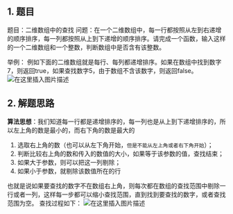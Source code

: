 ## 1. 题目
题目：二维数组中的查找
问题：在一个二维数组中，每一行都按照从左到右递增的顺序排序，每一列都按照从上到下递增的顺序排序。请完成一个函数，输入这样的一个二维数组和一个整数，判断数组中是否含有该整数。

举例：
例如下面的二维数组就是每行、每列都递增排序。如果在数组中找到数字7，则返回true，如果查找数字5，由于数组不含该数字，则返回false。
![在这里插入图片描述](https://img-blog.csdnimg.cn/2020082211264858.png#pic_center)
## 2. 解题思路
**算法思想**：我们知道每一行都是递增排序的，每一列也是从上到下递增排序的，所以左上角的数是最小的，而右下角的数是最大的
1. 选取右上角的数（也可以从左下角开始，`但是不能从左上角或者右下角开始`）；
2. 判断比较右上角的数和传入的数值的大小，如果等于该参数的值，查找结束；
3. 如果大于参数，则可以把这一列剔除；
4. 如果小于参数，就剔除该数值所在的行

也就是说如果要查找的数字不在数组右上角，则每次都在数组的查找范围中剔除一行或者一列，这样每一步都可以缩小查找范围，直到找到要查找的数字，或者查找范围为空。
查找过程如下：
![在这里插入图片描述](https://img-blog.csdnimg.cn/20200822112826966.jpg?x-oss-process=image/watermark,type_ZmFuZ3poZW5naGVpdGk,shadow_10,text_aHR0cHM6Ly9ibG9nLmNzZG4ubmV0L2pvaG5fYmg=,size_16,color_FFFFFF,t_70#pic_center)
